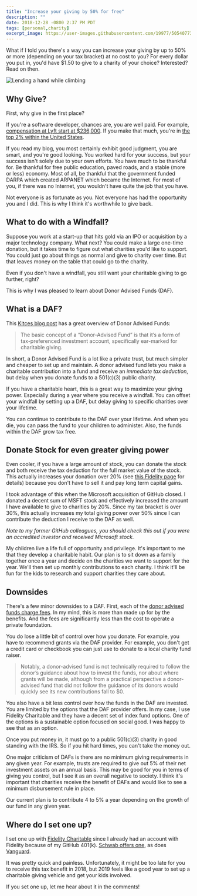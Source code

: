 ```yaml
---
title: "Increase your giving by 50% for free"
description: ""
date: 2018-12-28 -0800 2:37 PM PDT
tags: [personal,charity]
excerpt_image: https://user-images.githubusercontent.com/19977/50540773-c3afa900-0b4c-11e9-9894-25ac7c9cad8f.jpg
---
```


What if I told you there's a way you can increase your giving by up to 50% or more (depending on your tax bracket) at no cost to you? For every dollar you put in, you'd have $1.50 to give to a charity of your choice? Interested? Read on then.

![Lending a hand while climbing](https://user-images.githubusercontent.com/19977/50540773-c3afa900-0b4c-11e9-9894-25ac7c9cad8f.jpg)

## Why Give?

First, why give in the first place?

If you're a software developer, chances are, you are well paid. For example, [compensation at Lyft start at $236,000](https://www.levels.fyi/2018/?fbclid=IwAR3qWRrg-H7pku7V6FqBqN9G_tBvdzeuSs4gaH4hsB-QogVnXVft_Kgi8xs). If you make that much, you're in [the top 2% within the United States](https://dqydj.com/income-percentile-calculator/).

If you read my blog, you most certainly exhibit good judgment, you are smart, and you're good looking. You worked hard for your success, but your success isn't solely due to your own efforts. You have much to be thankful for. Be thankful for free public education, paved roads, and a stable (more or less) economy. Most of all, be thankful that the government funded DARPA which created ARPANET which became the Internet. For most of you, if there was no Internet, you wouldn't have quite the job that you have.

Not everyone is as fortunate as you. Not everyone has had the opportunity you and I did. This is why I think it's worthwhile to give back.

## What to do with a Windfall?

Suppose you work at a start-up that hits gold via an IPO or acquisition by a major technology company. What next? You could make a large one-time donation, but it takes time to figure out what charities you'd like to support. You could just go about things as normal and give to charity over time. But that leaves money on the table that could go to the charity.

Even if you don't have a windfall, you still want your charitable giving to go further, right?

This is why I was pleased to learn about Donor Advised Funds (DAF).

## What is a DAF?

This [Kitces blog post](https://www.kitces.com/blog/rules-strategies-and-tactics-when-using-donor-advised-funds-for-charitable-giving/) has a great overview of Donor Advised Funds:

> The basic concept of a “Donor-Advised Fund” is that it’s a form of tax-preferenced investment account, specifically ear-marked for charitable giving.

In short, a Donor Advised Fund is a lot like a private trust, but much simpler and cheaper to set up and maintain. A donor advised fund lets you make a charitable contribution into a fund and receive an _immediate tax deduction_, but delay when you donate funds to a 501(c)(3) public charity.

If you have a charitable heart, this is a great way to maximize your giving power. Especially during a year where you receive a windfall. You can offset your windfall by setting up a DAF, but delay giving to specific charities over your lifetime.

You can continue to contribute to the DAF over your lifetime. And when you die, you can pass the fund to your children to administer. Also, the funds within the DAF grow tax free.

## Donate Stock for even greater giving power

Even cooler, if you have a large amount of stock, you can donate the stock and both receive the tax deduction for the full market value of the stock. This actually increases your donation over 20% (see [this Fidelity page](https://www.fidelitycharitable.org/giving-account/what-you-can-donate/donating-stock-to-charity.shtml) for details) because you don't have to sell it and pay long term capital gains.

I took advantage of this when the Microsoft acquisition of GitHub closed. I donated a decent sum of MSFT stock and effectively increased the amount I have available to give to charities by 20%. Since my tax bracket is over 30%, this actually increases my total giving power over 50% since I can contribute the deduction I receive to the DAF as well.

_Note to my former GitHub colleagues, you should check this out if you were an accredited investor and received Microsoft stock._

My children live a life full of opportunity and privilege. It's important to me that they develop a charitable habit. Our plan is to sit down as a family together once a year and decide on the charities we want to support for the year. We'll then set up monthly contributions to each charity. I think it'll be fun for the kids to research and support charities they care about.

## Downsides

There's a few minor downsides to a DAF. First, each of the [donor advised funds charge fees](https://www.philanthropy.com/article/What-Donor-Advised-Funds/156495). In my mind, this is more than made up for by the benefits. And the fees are significantly less than the cost to operate a private foundation.

You do lose a little bit of control over how you donate. For example, you have to recommend grants via the DAF provider. For example, you don't get a credit card or checkbook you can just use to donate to a local charity fund raiser.

> Notably, a donor-advised fund is not technically required to follow the donor’s guidance about how to invest the funds, nor about where grants will be made, although from a practical perspective a donor-advised fund that did not follow the guidance of its donors would quickly see its new contributions fall to $0.

You also have a bit less control over how the funds in the DAF are invested. You are limited by the options that the DAF provider offers. In my case, I use Fidelity Charitable and they have a decent set of index fund options. One of the options is a sustainable option focused on social good. I was happy to see that as an option.

Once you put money in, it must go to a public 501(c)(3) charity in good standing with the IRS. So if you hit hard times, you can't take the money out.

One major criticism of DAFs is there are no minimum giving requirements in any given year. For example, trusts are required to give out 5% of their net investment assets on an annual basis. This may be good for you in terms of giving you control, but I see it as an overall negative to society. I think it's important that charities receive the benefit of DAFs and would like to see a minimum disbursement rule in place.

Our current plan is to contribute 4 to 5% a year depending on the growth of our fund in any given year.

## Where do I set one up?

I set one up with [Fidelity Charitable](https://www.fidelitycharitable.org/) since I already had an account with Fidelity because of my GitHub 401(k). [Schwab offers one](https://www.schwabcharitable.org/), as does [Vanguard](https://www.vanguardcharitable.org/).

It was pretty quick and painless. Unfortunately, it might be too late for you to receive this tax benefit in 2018, but 2019 feels like a good year to set up a charitable giving vehicle and get your kids involved.

If you set one up, let me hear about it in the comments!
